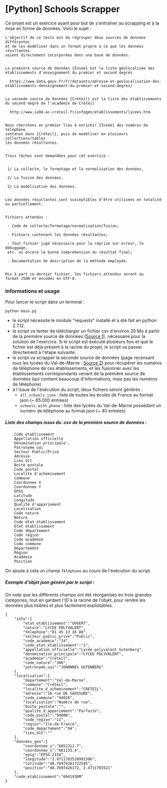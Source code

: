# [Python] Schools Scrapper

Ce projet est un exercice ayant pour but de s'entraîner au scrapping et à la mise en forme de données.
Voici le sujet :
```
L'objectif de ce tests est de regrouper deux sources de données différentes
et de les modéliser dans un format propre à ce que les données résultantes
soient directement incorporées dans une base de données.


La première source de données {Insee} est la liste géolocalisée des
établissements d'enseignement du premier et second degrés

  https://www.data.gouv.fr/fr/datasets/adresse-et-geolocalisation-des-etablissements-denseignement-du-premier-et-second-degres/


La seconde source de données {Créteil} est la liste des établissements
du second degré de l'académie de Créteil

  http://www.ia94.ac-creteil.fr/infogen/etablissements/lycees.htm


Nous cherchons en premier lieu à enrichir {Insee} des numéros de téléphone
contenus dans {Créteil}, puis de modéliser en plusieurs collections/tables
les données résultantes.


Trois tâches sont demandées pour cet exercice :


 1/ La collecte, le formatage et la normalisation des données,

 2/ La fusion des données,

 3/ La modélisation des données.
 

Les données résultantes sont susceptibles d'être utilisées en totalité ou partiellement.


Fichiers attendus :

 - Code de collecte/formatage/normalisation/fusion;

 - Fichiers contenant les données résultantes;

 - Tout fichier jugé nécessaire pour la reprise sur erreur, le débuggage,
 etc. ou encore la bonne compréhension du résultat final;

 - Documentation de description de la méthode employée.


Mis à part ce dernier fichier, les fichiers attendus seront au
format JSON et encodés en UTF-8.
```
### Informations et usage

Pour lancer le script dans un terminal :
```
python main.py
```

- le script nécessite le module "requests" installé et a été fait en python 2.7.12.
- le script va tenter de télécharger un fichier csv d'environ 20 Mo à partir de la première source de données ([Source 1](https://www.data.gouv.fr/fr/datasets/adresse-et-geolocalisation-des-etablissements-denseignement-du-premier-et-second-degres/)), nécessaire pour la solution de l'exercice. Si le script est éxécuté plusieurs fois et que le fichier est déjà présent à la racine du projet, le script va passer directement à l'étape suivante.
- le script va scrapper la seconde source de données (page recensant tous les lycées du Val-de-Marne : [Source 2](http://www.ia94.ac-creteil.fr/infogen/etablissements/lycees.htm)) pour récupérer les numéros de téléphone de ces établissements, et les fusionner avec les établissements correspondants venant de la première source de données (qui contient beaucoup d'informations, mais pas les numéros de téléphone)
- à l'issue de l'éxécution du script, deux fichiers seront générés :
  - `all_schools.json` : liste de toutes les écoles de France au format json (~ 65.000 entrées)
  - `schools_with_phone` : liste des lycées du Val-de-Marne possédant un numéro de téléphone au format json (~ 40 entrées)
  
##### Liste des champs issus du .csv de la première source de données :
```
    Code établissement
    Appellation officielle
    Dénomination principale',
    Patronyme uai
    Secteur Public/Privé
    Adresse
    Lieu dit
    Boite postale
    Code postal
    Localite d'acheminement
    Commune
    Coordonnee X
    Coordonnee Y
    EPSG
    Latitude
    Longitude
    Qualité d'appariement
    Localisation
    Code nature
    Nature
    Code état établissement
    Etat établissement
    Code département
    Code région
    Code académie
    Code commune
    Département
    Région
    Académie
    Position
```
On ajoute à cela un champ `Téléphone` au cours de l'éxécution du script.

##### Exemple d'objet json généré par le script :
On note que les différents champs ont été réorganisés en trois grandes catégories, tout en gardant l'ID à la racine de l'objet, pour rendre les données plus lisibles et plus facilement exploitables.
```
{
    "info":{
        "etat_etablissement":"OUVERT",
        "nature":"LYCEE POLYVALENT",
        "telephone":"01 45 13 26 80",
        "secteur_public_prive":"Public",
        "code_academie":"24",
        "code_etat_etablissement":"1",
        "appellation_officielle":"Lycée polyvalent Gutenberg",
        "denomination_principale":"LYCEE POLYVALENT",
        "academie":"Créteil",
        "code_nature":"306",
        "patronyme_uai":"JOHANNES GUTENBERG"
    },
    "localisation":{
        "departement":"Val-de-Marne",
        "commune":"Créteil",
        "localite_d_acheminement":"CRETEIL",
        "adresse":"16 rue DE SAUSSURE",
        "code_commune":"94028",
        "localisation":"Numéro de rue",
        "boite_postale":"",
        "qualite_d_appariement":"Parfaite",
        "code_postal":"94000",
        "code_region":"11",
        "region":"Ile-de-France",
        "code_departement":"94",
        "lieu_dit":""
    },
    "donnees_geo":{
        "coordonnee_y":"6852312.7",
        "coordonnee_x":"661133.4",
        "epsg":"EPSG:2154",
        "longitude":"2.4711703520991506",
        "latitude":"48.76974261722545",
        "position":"48.7697426172, 2.4711703521"
    },
    "code_etablissement":"0941930M"
}

```

